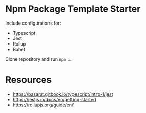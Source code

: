 # Npm Package Template Starter

Include configurations for:
* Typescript
* Jest
* Rollup
* Babel

Clone repository and run ```npm i```.

# Resources
* https://basarat.gitbook.io/typescript/intro-1/jest
* https://jestjs.io/docs/en/getting-started
* https://rollupjs.org/guide/en/